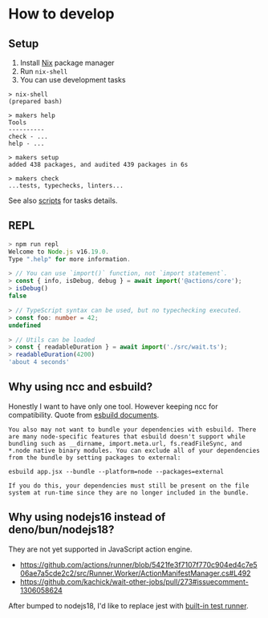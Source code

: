 # How to develop

## Setup

1. Install [Nix](https://nixos.org/) package manager
2. Run `nix-shell`
3. You can use development tasks

```console
> nix-shell
(prepared bash)

> makers help
Tools
----------
check - ...
help - ...

> makers setup
added 438 packages, and audited 439 packages in 6s

> makers check
...tests, typechecks, linters...
```

See also [scripts](package.json) for tasks details.

## REPL

```typescript
> npm run repl
Welcome to Node.js v16.19.0.
Type ".help" for more information.

> // You can use `import()` function, not `import statement`.
> const { info, isDebug, debug } = await import('@actions/core');
> isDebug()
false

> // TypeScript syntax can be used, but no typechecking executed.
> const foo: number = 42;
undefined

> // Utils can be loaded
> const { readableDuration } = await import('./src/wait.ts');
> readableDuration(4200)
'about 4 seconds'
```

## Why using ncc and esbuild?

Honestly I want to have only one tool. However keeping ncc for compatibility. Quote from [esbuild documents](https://github.com/esbuild/esbuild.github.io/blob/b431563203d117c4cf9f467481960aeaabcc0fde/src/content/getting-started.yml#L268-L314).

```
You also may not want to bundle your dependencies with esbuild. There are many node-specific features that esbuild doesn't support while bundling such as __dirname, import.meta.url, fs.readFileSync, and *.node native binary modules. You can exclude all of your dependencies from the bundle by setting packages to external:

esbuild app.jsx --bundle --platform=node --packages=external

If you do this, your dependencies must still be present on the file system at run-time since they are no longer included in the bundle.
```

## Why using nodejs16 instead of deno/bun/nodejs18?

They are not yet supported in JavaScript action engine.

- https://github.com/actions/runner/blob/5421fe3f7107f770c904ed4c7e506ae7a5cde2c2/src/Runner.Worker/ActionManifestManager.cs#L492
- https://github.com/kachick/wait-other-jobs/pull/273#issuecomment-1306058624

After bumped to nodejs18, I'd like to replace jest with [built-in test runner](https://github.com/nodejs/node/pull/42325).
